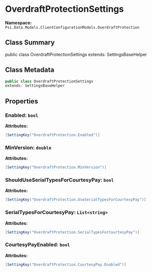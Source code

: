 # OverdraftProtectionSettings

**Namespace:** `Psi.Data.Models.ClientConfigurationModels.OverdraftProtection`

## Class Summary

public class OverdraftProtectionSettings
extends: SettingsBaseHelper

## Class Metadata

```typescript
public class OverdraftProtectionSettings
extends: SettingsBaseHelper
```

## Properties

### Enabled: `bool`



**Attributes:**
```csharp
[SettingKey("OverdraftProtection.Enabled")]
```

### MinVersion: `double`



**Attributes:**
```csharp
[SettingKey("OverdraftProtection.MinVersion")]
```

### ShouldUseSerialTypesForCourtesyPay: `bool`



**Attributes:**
```csharp
[SettingKey("OverdraftProtection.UseSerialTypesForCourtesyPay")]
```

### SerialTypesForCourtesyPay: `List<string>`



**Attributes:**
```csharp
[SettingKey("OverdraftProtection.SerialTypesForCourtesyPay")]
```

### CourtesyPayEnabled: `bool`



**Attributes:**
```csharp
[SettingKey("OverdraftProtection.CourtesyPay.Enabled")]
```
